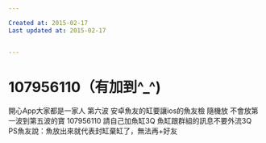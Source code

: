 ```yaml
---

Created at: 2015-02-17
Last updated at: 2015-02-17


---
```


# 107956110（有加到^_^)


開心App大家都是一家人
第六波
安卓魚友的缸要讓ios的魚友檢
隨機放
不會放第一波到第五波的寶
107956110
請自己加魚缸3Q
魚缸跟群組的訊息不要外流3Q
PS魚友說：魚放出來就代表封缸棄缸了，無法再+好友

